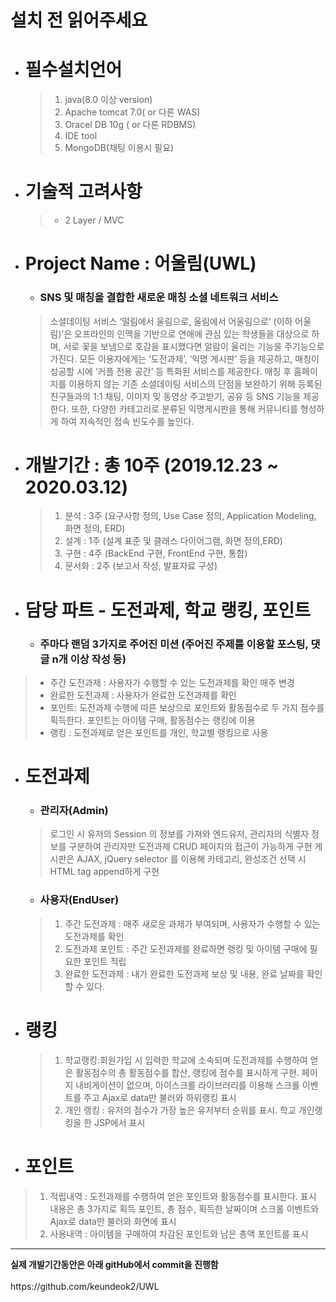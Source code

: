 # 설치 전 읽어주세요

* # 필수설치언어
   > 1. java(8.0 이상 version)
   > 2. Apache tomcat 7.0( or 다른 WAS)
   > 3. Oracel DB 10g ( or 다른 RDBMS)
   > 4. IDE tool
   > 5. MongoDB(채팅 이용시 필요)
   
* # 기술적 고려사항
  > * 2 Layer / MVC
* # Project Name : 어울림(UWL)
  * ### SNS 및 매칭을 결합한 새로운 매칭 소셜 네트워크 서비스
  > 소셜데이팅 서비스 ‘떨림에서 울림으로, 울림에서 어울림으로’ (이하 어울림)’은 오프라인의 인맥을
  기반으로 연애에 관심 있는 학생들을 대상으로 하며, 서로 꽃을 보냄으로 호감을 표시했다면 알람이 울리는
  기능을 주기능으로 가진다. 모든 이용자에게는 ‘도전과제’, ‘익명 게시판’ 등을 제공하고, 매칭이 성공할 시에
  ‘커플 전용 공간’ 등 특화된 서비스를 제공한다. 매칭 후 홈페이지를 이용하지 않는 기존 소셜데이팅 서비스의
  단점을 보완하기 위해 등록된 친구들과의 1:1 채팅, 이미지 및 동영상 주고받기, 공유 등 SNS 기능을 제공한다.
  또한, 다양한 카테고리로 분류된 익명게시판을 통해 커뮤니티를 형성하게 하여 지속적인 접속 빈도수를 높인다.
* # 개발기간 : 총 10주 (2019.12.23 ~ 2020.03.12)
  > 1. 분석 : 3주 (요구사항 정의, Use Case 정의, Application Modeling, 화면 정의, ERD)
  > 2. 설계 : 1주 (설계 표준 및 클래스 다이어그램, 화면 정의,ERD)
  > 3. 구현 : 4주 (BackEnd 구현, FrontEnd 구현, 통합)
  > 4. 문서화 : 2주 (보고서 작성, 발표자료 구성)
  
* # 담당 파트 - 도전과제, 학교 랭킹, 포인트
  * ### 주마다 랜덤 3가지로 주어진 미션 (주어진 주제를 이용할 포스팅, 댓글 n개 이상 작성 등)
> * 주간 도전과제 : 사용자가 수행할 수 있는 도전과제를 확인 매주 변경
> * 완료한 도전과제 : 사용자가 완료한 도전과제를 확인
> * 포인트: 도전과제 수행에 따른 보상으로 포인트와 활동점수로 두 가지 점수를 획득한다. 포인트는 아이템 구매, 활동점수는 랭킹에 이용
> * 랭킹 : 도전과제로 얻은 포인트를 개인, 학교별 랭킹으로 사용

* # 도전과제
   * ### 관리자(Admin)
  > 로그인 시 유저의 Session 의 정보를 가져와 엔드유저, 관리자의 식별자 정보를 구분하여 관리자만 도전과제 CRUD 페이지의 접근이 가능하게 구현
게시판은 AJAX, jQuery selector 를 이용해 카테고리, 완성조건 선택 시 HTML tag append하게 구현
  
  * ### 사용자(EndUser)
  > 1. 주간 도전과제 : 매주 새로운 과제가 부여되며, 사용자가 수행할 수 있는 도전과제를 확인
  > 2. 도전과제 포인트 : 주간 도전과제를 완료하면 랭킹 및 아이템 구매에 필요한 포인트 적립
  > 3. 완료한 도전과제 : 내가 완료한 도전과제 보상 및 내용, 완료 날짜를 확인할 수 있다.

* # 랭킹
  > 1. 학교랭킹:회원가입 시 입력한 학교에 소속되며 도전과제를 수행하여 얻은 활동점수의 총 활동점수를 합산,
  랭킹에 점수를 표시하게 구현. 페이지 내비게이션이 없으며, 아이스크롤 라이브러리를 이용해 스크롤 이벤트를
  주고 Ajax로 data만 불러와 하위랭킹 표시
  > 2. 개인 랭킹 : 유저의 점수가 가장 높은 유저부터 순위를 표시. 학교 개인랭킹을 한 JSP에서 표시
  
 * # 포인트
  > 1. 적립내역 : 도전과제를 수행하여 얻은 포인트와 활동점수를 표시한다. 표시 내용은 총 3가지로
획득 포인트, 총 점수, 획득한 날짜이며 스크롤 이벤트와 Ajax로 data만 불러와 화면에 표시 
  > 2. 사용내역 : 아이템을 구매하여 차감된 포인트와 남은 총액 포인트를 표시
  <hr>
  <b>실제 개발기간동안은 아래 gitHub에서 commit을 진행함</b>
  <br>
  <br>
  https://github.com/keundeok2/UWL

